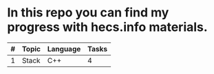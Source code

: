 # In this repo you can find my progress with hecs.info materials.

| #    | Topic                                                      |Language | Tasks  |
|:-----|:-----------------------------------------------------------|:--------|:-------|
| 1    | Stack                                                      | C++     | 4      |

